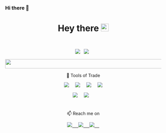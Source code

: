 ### Hi there 👋

<!--
**amanesque/amanesque** is a ✨ _special_ ✨ repository because its `README.md` (this file) appears on your GitHub profile.
-->


<!-- </p align="center">
<img src="https://hacknplan.com/wp-content/uploads/2015/10/solo-developers.png" /> -->

<h1 align="center"> Hey there <img src="https://raw.githubusercontent.com/nixin72/nixin72/master/wave.gif" width="25px">
</h1>

<p align="center">
</p> &nbsp;

<p align="center">
 <img src="https://badges.pufler.dev/years/amanesque"/> &nbsp;
 <img src="https://badges.pufler.dev/repos/amanesque"/> &nbsp;
</p>

<p align="center">
<img src="https://i.imgur.com/NTdxsUv.gif" height= "30" width="1000"/>
</p>

<p align="center"> 🔭 Tools of Trade</p>

<p align="center">
<img src="https://img.shields.io/badge/c++-%2300599C.svg?style=for-the-badge&logo=c%2B%2B&logoColor=white"/> &nbsp;&nbsp;&nbsp;
<img src="https://img.shields.io/badge/c%23-%23239120.svg?style=for-the-badge&logo=c-sharp&logoColor=white"/> &nbsp;&nbsp;&nbsp;
<img src="https://img.shields.io/badge/unrealengine-%23313131.svg?style=for-the-badge&logo=unrealengine&logoColor=white"/> &nbsp;&nbsp;&nbsp;
<img src="https://img.shields.io/badge/unity-%23000000.svg?style=for-the-badge&logo=unity&logoColor=white"/>
<p align="center">
<img src="https://img.shields.io/badge/git-%23F05033.svg?style=for-the-badge&logo=git&logoColor=white"/> &nbsp;&nbsp;&nbsp;
<img src="https://img.shields.io/badge/github-%23121011.svg?style=for-the-badge&logo=github&logoColor=white"/> &nbsp;&nbsp;&nbsp;
</p>

<h1></h1>

<p align="center">📫 Reach me on</p>

<p align="center">
<a href="mailto: amanvrma5799@gmail.com">
<img src="https://img.shields.io/badge/Gmail-D14836?style=for-the-badge&logo=gmail&logoColor=white"/> &nbsp;&nbsp;&nbsp;
</a>
<a href="https://www.linkedin.com/in/aman-verma-7b36941a0/">
 <img src="https://img.shields.io/badge/linkedin-%230077B5.svg?style=for-the-badge&logo=linkedin&logoColor=white"/> &nbsp;&nbsp;&nbsp;
 </a>
 <a href="">
 <img src="https://img.shields.io/badge/amanesque-%231DA1F2.svg?style=for-the-badge&logo=Twitter&logoColor=white"/> &nbsp;&nbsp;&nbsp;
 </a>
 <!-- <a href="https://open.spotify.com/user/wzqoocoaoq9svyw4u7u53fbpd?si=b6f5f67a17ad47ce">
 <img src="https://img.shields.io/badge/Spotify-1ED760?style=for-the-badge&logo=spotify&logoColor=white"/> &nbsp;&nbsp;&nbsp; -->
</p>

<!-- <h2 align="center">
  My Contribution Graph <img src="https://media.giphy.com/media/xUA7aZeLE2e0P7Znz2/giphy.gif" width="50">
</h2>
<p align="center">
  <img src="https://github.com/amanesque/amanesque/raw/output/github-contribution-grid-snake.svg" alt="snake"></center>
</p> -->

<!-- <p align="center">
<a href="">
Personal Website -->

